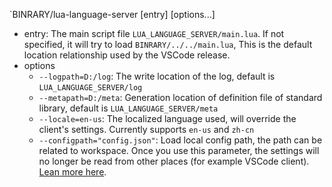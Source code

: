 `BINRARY/lua-language-server [entry] [options...]   

* entry: The main script file `LUA_LANGUAGE_SERVER/main.lua`. If not specified, it will try to load `BINRARY/../../main.lua`, This is the default location relationship used by the VSCode release.
* options
    * `--logpath=D:/log`: The write location of the log, default is `LUA_LANGUAGE_SERVER/log`
    * `--metapath=D:/meta`: Generation location of definition file of standard library, default is `LUA_LANGUAGE_SERVER/meta`
    * `--locale=en-us`: The localized language used, will override the client's settings. Currently supports `en-us` and `zh-cn`
    * `--configpath="config.json"`: Load local config path, the path can be related to workspace. Once you use this parameter, the settings will no longer be read from other places (for example VSCode client). [Lean more here](https://github.com/sumneko/lua-language-server/wiki/Setting-without-VSCode).